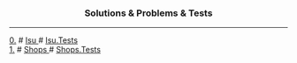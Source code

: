 <h3 align="center"> Solutions & Problems & Tests</h3><hr>
  <div>
      <a href = "./Problems/lab0.md">0.</a> #
      <a href = "./Solutions/_0Isu"> Isu </a> #
      <a href = "./Solutions/_0Isu.Tests"> Isu.Tests </a>
  </div>

  <div>
      <a href = "./Problems/lab1.md">1.</a> #
      <a href = "./Solutions/_1Shops"> Shops </a> #
      <a href = "./Solutions/_1Shops.Tests"> Shops.Tests </a>
  </div>

  <!-- <div>
      <a href = "">2.</a>
      <a href = ""> IsuExtra </a>
      <a href = ""> IsuExtra.Tests </a>
  </div>

  <div>
      <a href = "">3.</a>
      <a href = ""> Backups </a>
      <a href = ""> Backups.Tests </a>
  </div>

  <div>
      <a href = "">4.</a>
      <a href = ""> Banks </a>
      <a href = ""> Banks.Tests </a>
  </div>

  <div>
      <a href = "">5.</a>
      <a href = ""> BackupsExtra </a>
    <a href = ""> BackupsExtra.Tests </a>
  </div> -->

